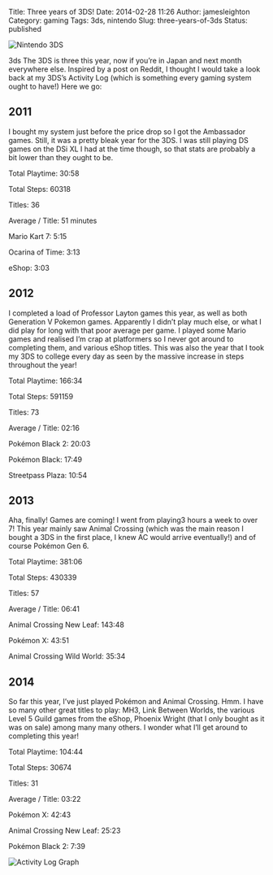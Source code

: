 Title: Three years of 3DS!
Date: 2014-02-28 11:26
Author: jamesleighton
Category: gaming
Tags: 3ds, nintendo
Slug: three-years-of-3ds
Status: published

![Nintendo 3DS](/images/3ds.jpg)

3ds The 3DS is three this year, now if you’re in Japan and next month everywhere else. Inspired by a post on Reddit, I thought I would take a look back at my 3DS’s Activity Log (which is something every gaming system ought to have!) Here we go:

2011
----

I bought my system just before the price drop so I got the Ambassador games. Still, it was a pretty bleak year for the 3DS. I was still playing DS games on the DSi XL I had at the time though, so that stats are probably a bit lower than they ought to be.

Total Playtime: 30:58

Total Steps: 60318

Titles: 36

Average / Title: 51 minutes

Mario Kart 7: 5:15

Ocarina of Time: 3:13

eShop: 3:03

2012
----

I completed a load of Professor Layton games this year, as well as both Generation V Pokemon games. Apparently I didn’t play much else, or what I did play for long with that poor average per game. I played some Mario games and realised I’m crap at platformers so I never got around to completing them, and various eShop titles. This was also the year that I took my 3DS to college every day as seen by the massive increase in steps throughout the year!

Total Playtime: 166:34

Total Steps: 591159

Titles: 73

Average / Title: 02:16

Pokémon Black 2: 20:03

Pokémon Black: 17:49

Streetpass Plaza: 10:54

2013
----

Aha, finally! Games are coming! I went from playing3 hours a week to over 7! This year mainly saw Animal Crossing (which was the main reason I bought a 3DS in the first place, I knew AC would arrive eventually!) and of course Pokémon Gen 6.

Total Playtime: 381:06

Total Steps: 430339

Titles: 57

Average / Title: 06:41

Animal Crossing New Leaf: 143:48

Pokémon X: 43:51

Animal Crossing Wild World: 35:34

2014
----

So far this year, I’ve just played Pokémon and Animal Crossing. Hmm. I have so many other great titles to play: MH3, Link Between Worlds, the various Level 5 Guild games from the eShop, Phoenix Wright (that I only bought as it was on sale) among many many others. I wonder what I’ll get around to completing this year!

Total Playtime: 104:44

Total Steps: 30674

Titles: 31

Average / Title: 03:22

Pokémon X: 42:43

Animal Crossing New Leaf: 25:23

Pokémon Black 2: 7:39

![Activity Log Graph](/images/activitylog.png)

